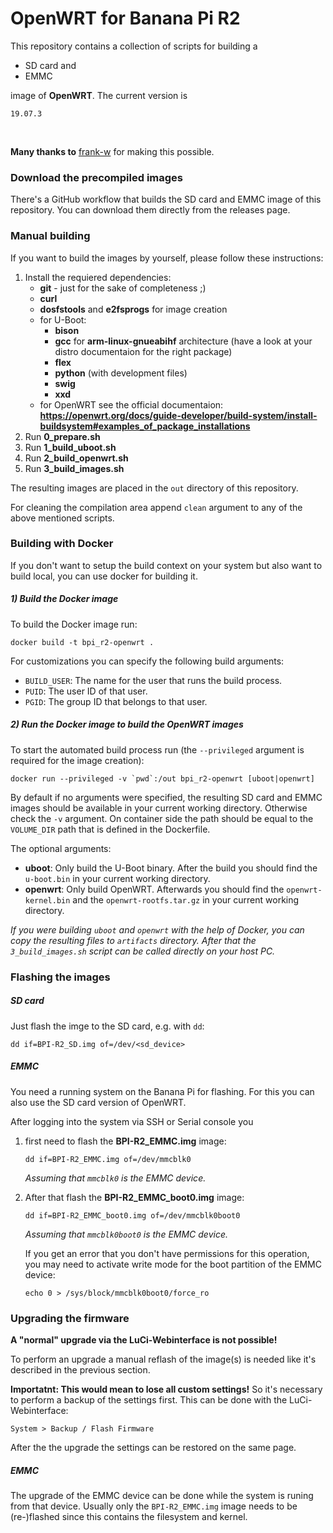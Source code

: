 # OpenWRT for Banana Pi R2

This repository contains a collection of scripts for building a
 - SD card and
 - EMMC

image of **OpenWRT**. The current version is

    19.07.3

</br>

**Many thanks to** [frank-w](https://github.com/frank-w) for making this possible.



### Download the precompiled images
There's a GitHub workflow that builds the SD card and EMMC image of this repository. You can download them directly from the releases page.



### Manual building
If you want to build the images by yourself, please follow these instructions:

1. Install the requiered dependencies:
    - **git** - just for the sake of completeness ;)
    - **curl**
    - **dosfstools** and **e2fsprogs** for image creation
    - for U-Boot:
        - **bison**
        - **gcc** for **arm-linux-gnueabihf** architecture (have a look at your distro documentaion for the right package)
        - **flex**
        - **python** (with development files)
        - **swig**
        - **xxd**
    - for OpenWRT see the official documentaion: **https://openwrt.org/docs/guide-developer/build-system/install-buildsystem#examples_of_package_installations**
2. Run **0_prepare.sh**
3. Run **1_build_uboot.sh**
3. Run **2_build_openwrt.sh**
4. Run **3_build_images.sh**

The resulting images are placed in the `out` directory of this repository.

For cleaning the compilation area append `clean` argument to any of the above mentioned scripts.



### Building with Docker
If you don't want to setup the build context on your system but also want to build local, you can use docker for building it.

##### 1) Build the Docker image
To build the Docker image run:
```shell
docker build -t bpi_r2-openwrt .
```
For customizations you can specify the following build arguments:
- `BUILD_USER`: The name for the user that runs the build process.
- `PUID`: The user ID of that user.
- `PGID`: The group ID that belongs to that user.

##### 2) Run the Docker image to build the OpenWRT images
To start the automated build process run (the `--privileged` argument is required for the image creation):
```shell
docker run --privileged -v `pwd`:/out bpi_r2-openwrt [uboot|openwrt]
```
By default if no arguments were specified, the resulting SD card and EMMC images should be available in your current working directory. Otherwise check the `-v` argument. On container side the path should be equal to the `VOLUME_DIR` path that is defined in the Dockerfile.

The optional arguments:
- **uboot**: Only build the U-Boot binary. After the build you should find the `u-boot.bin` in your current working directory.
- **openwrt**: Only build OpenWRT. Afterwards you should find the `openwrt-kernel.bin` and the `openwrt-rootfs.tar.gz` in your current working directory.

*If you were building `uboot` and `openwrt` with the help of Docker, you can copy the resulting files to `artifacts` directory. After that the `3_build_images.sh` script can be called directly on your host PC.*



### Flashing the images

##### SD card
Just flash the imge to the SD card, e.g. with `dd`:

```shell
dd if=BPI-R2_SD.img of=/dev/<sd_device>
```

##### EMMC
You need a running system on the Banana Pi for flashing. For this you can also use the SD card version of OpenWRT.

After logging into the system via SSH or Serial console you
1. first need to flash the **BPI-R2_EMMC.img** image:
    ```shell
    dd if=BPI-R2_EMMC.img of=/dev/mmcblk0
    ```
    *Assuming that `mmcblk0` is the EMMC device.*

2. After that flash the **BPI-R2_EMMC_boot0.img** image:
    ```shell
    dd if=BPI-R2_EMMC_boot0.img of=/dev/mmcblk0boot0
    ```
    *Assuming that `mmcblk0boot0` is the EMMC device.*

    If you get an error that you don't have permissions for this operation, you may need to activate write mode for the boot partition of the EMMC device:
    ```shell
    echo 0 > /sys/block/mmcblk0boot0/force_ro
    ```



### Upgrading the firmware
**A "normal" upgrade via the LuCi-Webinterface is not possible!**

To perform an upgrade a manual reflash of the image(s) is needed like it's described in the previous section.

**Importatnt: This would mean to lose all custom settings!** So it's necessary to perform a backup of the settings first. This can be done with the LuCi-Webinterface:

    System > Backup / Flash Firmware

After the the upgrade the settings can be restored on the same page.


##### EMMC
The upgrade of the EMMC device can be done while the system is runing from that device. Usually only the `BPI-R2_EMMC.img` image needs to be (re-)flashed since this contains the filesystem and kernel.
